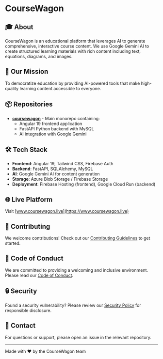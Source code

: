 # CourseWagon

## 🎓 About

CourseWagon is an educational platform that leverages AI to generate comprehensive, interactive course content. We use Google Gemini AI to create structured learning materials with rich content including text, equations, diagrams, and images.

## 🚀 Our Mission

To democratize education by providing AI-powered tools that make high-quality learning content accessible to everyone.

## 📦 Repositories

- **[coursewagon](https://github.com/coursewagon/coursewagon)** - Main monorepo containing:
  - Angular 19 frontend application
  - FastAPI Python backend with MySQL
  - AI integration with Google Gemini

## 🛠️ Tech Stack

- **Frontend**: Angular 19, Tailwind CSS, Firebase Auth
- **Backend**: FastAPI, SQLAlchemy, MySQL
- **AI**: Google Gemini AI for content generation
- **Storage**: Azure Blob Storage / Firebase Storage
- **Deployment**: Firebase Hosting (frontend), Google Cloud Run (backend)

## 🌐 Live Platform

Visit [www.coursewagon.live](https://www.coursewagon.live)

## 🤝 Contributing

We welcome contributions! Check out our [Contributing Guidelines](https://github.com/coursewagon/.github/blob/main/CONTRIBUTING.md) to get started.

## 📜 Code of Conduct

We are committed to providing a welcoming and inclusive environment. Please read our [Code of Conduct](https://github.com/coursewagon/.github/blob/main/CODE_OF_CONDUCT.md).

## 🔒 Security

Found a security vulnerability? Please review our [Security Policy](https://github.com/coursewagon/.github/blob/main/SECURITY.md) for responsible disclosure.

## 📧 Contact

For questions or support, please open an issue in the relevant repository.

---

Made with ❤️ by the CourseWagon team
